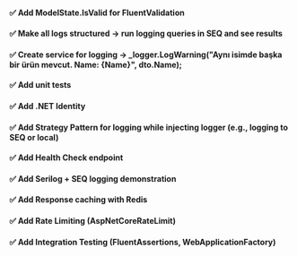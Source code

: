 #### ✅ Add ModelState.IsValid for FluentValidation

####

#### ✅ Make all logs structured → run logging queries in SEQ and see results

####

#### ✅ Create service for logging → \_logger.LogWarning("Aynı isimde başka bir ürün mevcut. Name: {Name}", dto.Name);

####

#### ✅ Add unit tests

####

#### ✅ Add .NET Identity

####

#### ✅ Add Strategy Pattern for logging while injecting logger (e.g., logging to SEQ or local)

####

#### ✅ Add Health Check endpoint

####

#### ✅ Add Serilog + SEQ logging demonstration

####

#### ✅ Add Response caching with Redis

####

#### ✅ Add Rate Limiting (AspNetCoreRateLimit)

#### ✅ Add Integration Testing (FluentAssertions, WebApplicationFactory)
